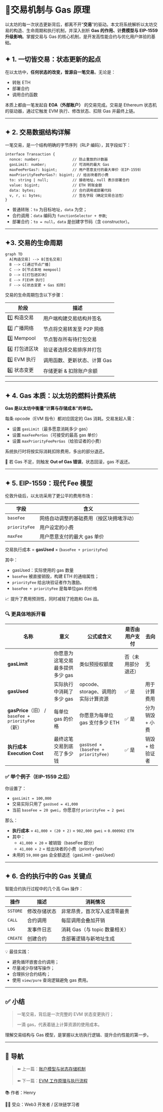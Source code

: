 # 📘交易机制与 Gas 原理

以太坊的每一次状态更新背后，都离不开“**交易**”的驱动。本文将系统解析以太坊交易的构造、生命周期和执行机制，并深入剖析 **Gas 的作用、计费模型与 EIP-1559 升级影响**。掌握交易与 Gas 的核心机制，是开发高性能合约与优化用户体验的基础。

##

## ✦ 1. 一切皆交易：状态更新的起点

在以太坊中，**任何状态的改变，皆源自一笔交易**。无论是：

- 转账 ETH
- 部署合约
- 调用合约函数

本质上都由一笔发起自 **EOA（外部账户）** 的交易完成。交易是 Ethereum 状态机的驱动器，通过它触发 EVM 执行、修改状态、扣除 Gas 并最终上链。

---

## ✦ 2. 交易数据结构详解

一笔交易，是一个结构明确的字节序列（RLP 编码），其字段如下：

```tsx
interface Transaction {
  nonce: number;               // 防止重放的计数器
  gasLimit: number;            // 可消耗的最大 Gas
  maxFeePerGas?: bigint;       // 用户愿意支付的最大单价（EIP-1559）
  maxPriorityFeePerGas?: bigint; // 给出块者的小费
  to: string | null;           // 接收地址，null 表示部署合约
  value: bigint;               // ETH 转账金额
  data: bytes;                 // 合约调用或部署代码
  v, r, s: bytes;              // 签名字段（确定交易合法性）
}
```

- 普通转账：`to` 为目标地址，`data` 为空；
- 合约调用：`data` 编码为 `functionSelector + 参数`;
- 部署合约：`to = null`，`data` 是创建字节码（含 constructor）。

---

## ✦3. 交易的生命周期

```mermaid
graph TD
  A[构造交易] --> B[签名交易]
  B --> C[通过节点广播]
  C --> D[节点本地 mempool]
  D --> E[打包进区块]
  E --> F[EVM 执行]
  F --> G[状态变更 + Gas 扣除]

```

交易的生命周期包含以下步骤：

| 阶段 | 描述 |
| --- | --- |
| 1️⃣ 构造交易 | 用户端构建交易结构并签名 |
| 2️⃣ 广播网络 | 节点将交易转发至 P2P 网络 |
| 3️⃣ Mempool | 节点暂存所有待打包交易 |
| 4️⃣ 打包进区块 | 验证者选择交易排序并打包 |
| 5️⃣ EVM 执行 | 调用函数、更新状态、计算 Gas |
| 6️⃣ 状态变更 | 存储更新 & 扣除账户余额 |

---

## ✦ 4. Gas 本质：以太坊的燃料计费系统

**Gas 是以太坊中衡量“计算与存储成本”的单位。**

每条 opcode（EVM 指令）都对应固定的 Gas 消耗。交易发起人需：

- 设置 `gasLimit`（最多愿意消耗多少 gas）
- 设置 `maxFeePerGas`（可接受的最高 gas 单价）
- 设置 `maxPriorityFeePerGas`（给验证者的小费）

系统执行时将按实际消耗扣除费用，多出的部分退还。

📌 若 Gas 不足，则触发 **Out of Gas 错误**，状态回滚，gas 不返还。

---

## ✦ 5. EIP-1559：现代 Fee 模型

伦敦升级后，以太坊采用了更公平的费用市场：

| 字段 | 含义 |
| --- | --- |
| `baseFee` | 网络自动调整的基础费用（按区块拥堵浮动） |
| `priorityFee` | 用户设定的小费 |
| `maxFee` | 用户愿意支付的最大 gas 单价 |

交易执行成本 = **gasUsed** × (`baseFee + priorityFee`)

其中：

- gasUsed：实际使用的 gas 数量
- `baseFee` 被直接销毁，构建 ETH 的通缩属性；
- `priorityFee` 给出块验证者作为激励。
- `baseFee + priorityFee` 是每单位gas 的价格

📈 提升了费用预测性，同时减轻了抢跑和 Gas 战。

### 🔍 更具体地拆开看

| 名称 | 意义 | 公式或含义 | 是否由用户支付 | 去向 |
| --- | --- | --- | --- | --- |
| **gasLimit** | 你愿意为这笔交易最多提供多少 gas | 类似预授权额度 | 否（未用部分退还） | 无 |
| **gasUsed** | 实际执行中消耗了多少 gas | opcode、storage、调用的实际计算资源 | ✅ 是 | 用于计算费用 |
| **gasPrice**（旧） / `baseFee + priorityFee`（新） | 每单位 gas 的价格 | 你愿意为每单位 gas 支付多少 ETH | ✅ 是 | 分为销毁 + 小费 |
| **执行成本 Execution Cost** | 最终这笔交易到底花了多少钱 | `gasUsed × (baseFee + priorityFee)` | ✅ 是 | 销毁 + 给验证者 |

### ✅ 举个例子（EIP-1559 之后）

你设置了：

- `gasLimit = 100,000`
- 交易实际只用了 `gasUsed = 41,000`
- 当前 `baseFee = 20 gwei`，你愿意付 `priorityFee = 2 gwei`

那么：

- **执行成本** = `41,000 × (20 + 2)` = `902,000 gwei` = `0.000902 ETH`
- 其中：
  - `41,000 × 20` = 被销毁（baseFee 部分）
  - `41,000 × 2` = 给出块者的小费（priorityFee）
- 未用的 `59,000` gas 会全额退还（gasLimit - gasUsed）

---

## ✦ 6. 合约执行中的 Gas 关键点

智能合约执行过程中的几个高 Gas 操作：

| 操作 | 描述 | 消耗情况 |
| --- | --- | --- |
| `SSTORE` | 修改存储状态 | 非常昂贵，首次写入或清零最贵 |
| `CALL` | 合约调用 | 每层调用会叠加开销 |
| `LOG` | 发事件日志 | 消耗 Gas（与 topic 数量相关） |
| `CREATE` | 创建合约 | 含部署逻辑与新地址生成 |

💡 最佳实践：

- 避免循环嵌套合约调用；
- 尽量减少存储写操作；
- 合理拆分合约结构；
- 使用 `view/pure` 查询逻辑避免 gas 费用。

---

## ✅ 小结

> 一笔交易，背后是一次完整的 EVM 状态变更执行；
>
> 一滴 gas，代表着链上计算资源的使用成本。
>

理解交易结构与 Gas 模型，是掌握以太坊执行逻辑、提升合约性能的第一步。

---

## 🔄 导航

> ⬅️ 上一篇：[账户模型与状态存储机制](./03_account_model.md)
>
> ⬅️ 下一篇：[EVM 工作原理与执行流程](./05_evm_execution.md)
>

📚 作者：Henry

👨‍💻 受众：Web3 开发者 / 区块链学习者
